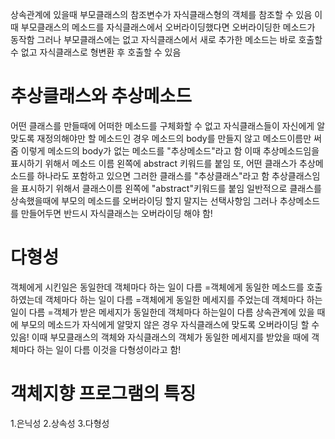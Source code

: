 상속관계에 있을때 부모클래스의 참조변수가 자식클래스형의 객체를 참조할 수 있음
이때 부모클래스의 메소드를 자식클래스에서 오버라이딩했다면 오버라이딩한 메소드가 동작함 
그러나 부모클래스에는 없고 자식클래스에서 새로 추가한 메소드는 바로 호출할 수 없고 자식클래스로 형변환 후 호출할 수 있음 
# 추상클래스와 추상메소드
어떤 클래스를 만들때에 어떠한 메소드를 구체화할 수 없고 자식클래스들이 자신에게 알맞도록 재정의해야만 할 메소드인 경우 메소드의 body를 만들지 않고 메소드이름만 써줌 
이렇게 메소드의 body가 없는 메소드를 "추상메소드"라고 함
이때 추상메소드임을 표시하기 위해서 메소드 이름 왼쪽에 abstract 키워드를 붙임
또, 어떤 클래스가 추상메소드를 하나라도 포함하고 있으면 그러한 클래스를 "추상클래스"라고 함
추상클래스임을 표시하기 위해서 클래스이름 왼쪽에 "abstract"키워드를 붙임 
일반적으로 클래스를 상속했을때에 부모의 메소드를 오버라이딩 할지 말지는 선택사항임
그러나 추상메소드를 만들어두면 반드시 자식클래스는 오버라이딩 해야 함! 
# 다형성
객체에게 시킨일은 동일한데 객체마다 하는 일이 다름
=객체에게 동일한 메소드를 호출하였는데 객체마다 하는 일이 다름
=객체에게 동일한 메세지를 주었는데 객체마다 하는 일이 다름 
=객체가 받은 메세지가 동일한데 객체마다 하는일이 다름 
상속관계에 있을 때에 부모의 메소드가 자식에게 알맞지 않은 경우 자식클래스에 맞도록 오버라이딩 할 수 있음! 
이때 부모클래스의 객체와 자식클래스의 객체가 동일한 메세지를 받았을 때에 객체마다 하는 일이 다름 
이것을 다형성이라고 함!
# 객체지향 프로그램의 특징
1.은닉성
2.상속성
3.다형성
